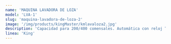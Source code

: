 ```yaml
---
name: 'MAQUINA LAVADORA DE LOZA'
model: 'LVA-1'
slug: 'maquina-lavadora-de-loza-2'
image: '/img/products/kingMaster/kmlavaloza2.jpg'
description: 'Capacidad para 200/400 comensales. Automática con reloj TIMER tren de arrastre, tanque de lavado y enjuague, brazos, flautas, puertas y alimentadores fabricados en acero inoxidable. Equipada con motobomba de 11/2 C.F. (3/220/60) para lavado, con motobomba de 1 C.F. (3/220/60) 62° C para el enjuague. 2 termóstatos indicadores de temperatura del agua (lavado 62° C y enjuague 82° C). Sistema del tanque a base de gas, vapor o eléctrico (según sus necesidades). Con válvulas de seguridad. Equipada con tres cortinas de material vinilo. 6 canastillas de usos varios. Protección térmica para voltaje.'
linea: 'King'
---
```


